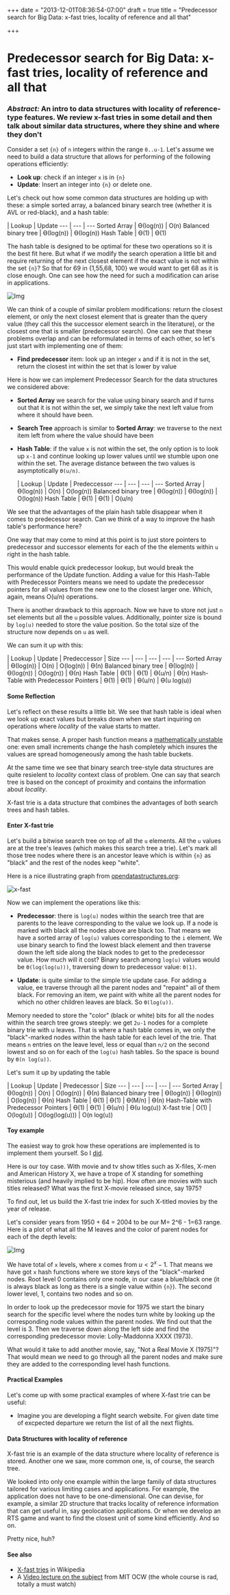 +++
date = "2013-12-01T08:36:54-07:00"
draft = true
title = "Predecessor search for Big Data: x-fast tries, locality of reference and all that"

+++


Predecessor search for Big Data: x-fast tries, locality of reference and all that
==============================

### *Abstract:* An intro to data structures with locality of reference-type features. We review x-fast tries in some detail and then talk about similar data structures, where they shine and where they don't


Consider a set `{n}` of `n` integers within the range `0..u-1`. Let's assume we need to build a data structure that allows for performing of the following operations efficiently:

* **Look up**: check if an integer `x` is in ``{n}``
* **Update**: Insert an integer into `{n}` or delete one.

Let's check out how some common data structures are holding up with these: a simple sorted array, a balanced binary search tree (whether it is AVL or red-black), and  a hash table:

 | Lookup | Update
--- | --- | ---
Sorted Array | Ө(log(n)) | O(n)
Balanced binary tree | Ө(log(n)) | Ө(log(n))
Hash Table | Ө(1) | Ө(1)

The hash table is designed to be optimal for these two operations so it is the best fit here. But what if we modify the search operation a little bit and  require returning of the next closest element if the exact value is not within  the set `{n}`? So that for 69 in {1,55,68, 100} we would want to get 68 as it is close enough. One can see how the need for such a modification can arise in applications.


![Img](/img/arrow.png)

We can think of a couple of similar problem modifications: return the closest element, or only the next closest element that is greater than the query value (they call this the successor element search in the literature), or the closest one that is smaller (predecessor search). One can see that these problems overlap and can be reformulated in terms of each other, so let's just start with implementing one  of them:

* **Find predecessor**  item: look up an integer `x` and if it is not in the set, return the closest int within the set that is lower by value  


Here is how we can implement Predecessor Search for the data structures we considered above:

* **Sorted Array** we search for the value using binary search and if turns out that it is not within the set, we simply take the next left value from where it should have been.
* **Search Tree** approach is similar to **Sorted Array**: we traverse to the next item left from where the value should have been
* **Hash Table**: if the value `x` is not within the set, the only option is to look up `x-1` and continue looking up lower values until we stumble upon one within the set. The average distance between the two values is asymptotically `Ө(u/n)`.

  | Lookup | Update | Predeccessor
--- | --- | --- | ---
Sorted Array | Ө(log(n)) | O(n) | O(log(n))
Balanced binary tree | Ө(log(n)) | Ө(log(n)) | O(log(n))
  Hash Table | Ө(1) | Ө(1) | O(u/n)

We see that the advantages of the plain hash table disappear when it comes to predecessor search. Can we think of a way to improve the hash table's performance here?

One way that may come to mind at this point is to just store pointers to predecessor and successor elements for each of the the elements within `u` right in the hash table.

This would enable quick predecessor lookup, but would break the performance of the Update function. Adding a value for this Hash-Table with Predecessor Pointers means we need to update the predecessor pointers for all values from the new one to the closest larger one. Which, again, means O(u/n) operations.

There is another drawback to this approach. Now we have to store not just `n` set elements but all the `u` possible values. Additionally, pointer size is bound by `log(u)` needed to store the value position. So the total size of the structure now depends on `u` as well.

We can sum it up with this:

  | Lookup | Update | Predeccessor | Size
--- | --- | --- | --- | ---
Sorted Array | Ө(log(n)) | O(n) | O(log(n)) | Ө(n)
Balanced binary tree | Ө(log(n)) | Ө(log(n)) | O(log(n)) | Ө(n)
Hash Table | Ө(1) | Ө(1) | Ө(u/n) | Ө(n)
Hash-Table with Predecessor Pointers | Ө(1) | Ө(1) | Ө(u/n) | Ө(u log(u))

#### Some Reflection
Let's reflect on these results a little bit. We see that hash table is ideal when we look up exact values but breaks down when we start inquiring on operations where *locality* of the value starts to matter.

That makes sense. A proper hash function means a [mathematically unstable](http://en.wikipedia.org/wiki/Numerical_stability) one: even small increments change the hash completely which insures the values are spread homogeneously among the hash table buckets.

At the same time we see that binary search tree-style data structures are quite resielent to *locality* context class of problem. One can say that search tree is based on the concept of proximity and contains the information about *locality*.

X-fast trie is a data structure that combines the advantages of both search trees and hash tables.

#### Enter X-fast trie

Let's build a bitwise search tree on top of all the `u` elements. All the `u` values are at the tree's leaves (which makes this search tree a trie). Let's mark all those tree nodes where there is an ancestor leave which is within `{n}` as "black" and the rest of the nodes keep "white".

Here is a nice illustrating graph from [opendatastructures.org](http://opendatastructures.org/versions/edition-0.1c/ods-java/node66.html):

![x-fast](http://opendatastructures.org/versions/edition-0.1c/ods-java/img1455.png)


Now we can implement the operations like this:

* **Predecessor**: there is `log(u)` nodes within the search tree that are parents to the leave corresponding to the value we look up. If a node is marked with black all the nodes above are black too. That means we have a sorted array of `log(u)` values corresponding to the `i` element. We use binary search to find the lowest black element and then traverse down the left side along the black nodes to get to the predecessor value. How much will it cost? Binary search among `log(u)` values would be `Ө(log(log(u)))`, traversing down to predecessor value: `Ө(1)`.

* **Update**: is quite similar to the simple trie update case. For adding a value, ee traverse through all the parent nodes and "repaint" all of them black. For removing an item, we paint with white all the parent nodes for which no other children leaves are black. So `Ө(log(u))`.

Memory needed to store the "color" (black or white) bits for all the nodes within the search tree grows steeply: we get `2u-1` nodes for a complete binary trie with u leaves. That is where a hash table comes in, we only the "black"-marked nodes within the hash table for each level of the trie. That means `n` entries on the leave level, less or equal than `n/2` on the second lowest and so on for each of the `log(u)` hash tables. So the space is  bound by `Ө(n log(u))`.

Let's sum it up by updating the table

  | Lookup | Update | Predecessor | Size
--- | --- | --- | --- | ---
Sorted Array | Ө(log(n)) | O(n) | O(log(n)) | Ө(n)
Balanced binary tree | Ө(log(n)) | Ө(log(n)) | O(log(n)) | Ө(n)
Hash Table | Ө(1) | Ө(1) | Ө(M/n) | Ө(n)
Hash-Table with Predecessor Pointers | Ө(1) | Ө(1) | Ө(u/n) | Ө(u log(u))
X-fast trie | O(1) | O(log(u)) | O(log(log(u))) | O(n log(u))

#### Toy example
The easiest way to grok how these operations are implemented is to implement them yourself. So I [did](https://github.com/dborzov/XLtrie).

Here is our toy case. With movie and tv show titles such as X-files, X-men and American History X, we have a trope of X standing for something misterious (and heavily implied to be hip). How often are movies with such titles released? What was the first X-movie released since, say 1975?

To find out, let us build the X-fast trie index for such X-titled movies by the year of release.

Let's consider years from 1950 + 64 = 2004 to be our M= 2^6 - 1=63 range.
Here is a plot of what all the M leaves and the color of parent nodes for each of the depth levels:


![Img](/img/movies.png)

We have total of `x` levels, where x comes from $u < 2^x -1$. That means we have got `x` hash functions where we store keys of the "black"-marked nodes. Root level 0 contains only one node, in our case a blue/black one (it is always black as long as there is a single value within `{n}`). The second lower level, 1, contains two nodes and so on.

In order to look up the predecessor movie for 1975 we start the binary search for the specific level where the nodes turn white by looking up the corresponding node values within the parent nodes. We find out that the level is 3. Then we traverse down along the left side and find the corresponding predecessor movie: Lolly-Maddonna XXXX (1973).

What would it take to add another movie, say, "Not a Real Movie X (1975)"? That would mean we need to go through all the parent nodes and make sure they are added to the corresponding level hash functions.  

#### Practical Examples

Let's come up with some practical examples of where X-fast trie can be useful:

* Imagine you are developing a flight search website. For given date time of excpected departure we return the list of all the next flights.

#### Data Structures with locality of reference

X-fast trie is an example of the data structure where locality of reference is stored. Another one we saw, more common one, is, of course, the search tree.

We looked into only one example within the large family of data structures tailored for various limiting cases  and applications. For example, the application  does not have to be one-dimensional. One can devise, for example, a similar 2D structure that tracks locality of reference information that can get useful in, say geolocation applications. Or when we develop an RTS game and want to find the closest unit of some kind efficiently. And so on.


Pretty nice, huh?

#### See also
* [X-fast tries](http://en.wikipedia.org/wiki/X-fast_trie) in Wikipedia
* A [Video lecture on the subject](http://youtu.be/AjFtTQevtq0) from MIT OCW (the whole course is rad, totally a must watch)
